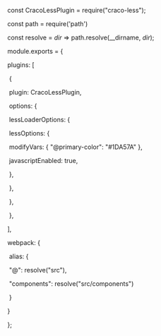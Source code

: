 const CracoLessPlugin = require("craco-less");

const path = require('path')

const resolve = *dir* => path.resolve(__dirname, *dir*);

module.exports = {

  plugins: [

​    {

​      plugin: CracoLessPlugin,

​      options: {

​        lessLoaderOptions: {

​          lessOptions: {

​            modifyVars: { "@primary-color": "#1DA57A" },

​            javascriptEnabled: true,

​          },

​        },

​      },

​    },

  ],

  webpack: {

​      alias: {

​          "@": resolve("src"),

​          "components": resolve("src/components")

​      }

  }

};